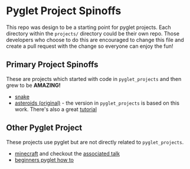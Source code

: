 # Pyglet Project Spinoffs

This repo was design to be a starting point for pyglet projects. Each directory within the ``projects/`` directory could be their own repo. Those developers who choose to do this are encouraged to change this file and create a pull request with the change so everyone can enjoy the fun!


## Primary Project Spinoffs

These are projects which started with code in ``pyglet_projects`` and then grew to be __AMAZING!__

* [snake]()
* [asteroids (original)](https://github.com/loktacar/pyglet-asteroids) - the version in `pyglet_projects` is based on this work. There's also a great [tutorial](http://steveasleep.com/pyglettutorial.html)


## Other Pyglet Project

These projects use pyglet but are not directly related to ``pyglet_projects``. 

* [minecraft](https://github.com/boskee/Minecraft) and checkout the [associated talk](http://www.slideshare.net/rdonkin/minecraft-in-500-lines-with-pyglet-pycon-uk)
* [beginners pyglet how to](http://simeonfranklin.com/blog/2014/aug/21/python-beginners-pyglet/)